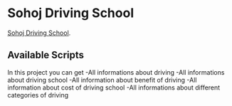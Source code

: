 # Sohoj Driving School

 [Sohoj Driving School](https://sohoj-driving.netlify.app/).

## Available Scripts

In this project you can get 
-All informations about driving
-All informations about driving school
-All information about benefit of driving 
-All information about cost of driving school
-All informations about different categories of driving

